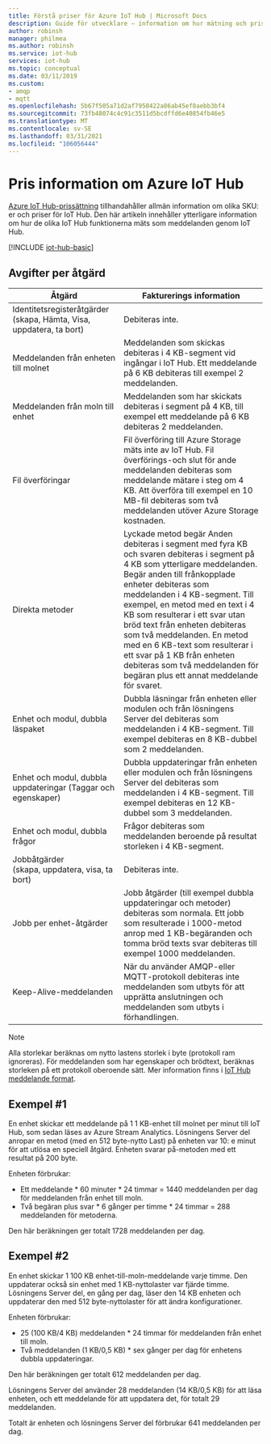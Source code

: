 ```yaml
---
title: Förstå priser för Azure IoT Hub | Microsoft Docs
description: Guide för utvecklare – information om hur mätning och prissättning fungerar med IoT Hub inklusive bearbetade exempel.
author: robinsh
manager: philmea
ms.author: robinsh
ms.service: iot-hub
services: iot-hub
ms.topic: conceptual
ms.date: 03/11/2019
ms.custom:
- amqp
- mqtt
ms.openlocfilehash: 5b67f505a71d2af7950422a86ab45ef8aebb3bf4
ms.sourcegitcommit: 73fb48074c4c91c3511d5bcdffd6e40854fb46e5
ms.translationtype: MT
ms.contentlocale: sv-SE
ms.lasthandoff: 03/31/2021
ms.locfileid: "106056444"
---
```

# <a name="azure-iot-hub-pricing-information"></a>Pris information om Azure IoT Hub

[Azure IoT Hub-prissättning](https://azure.microsoft.com/pricing/details/iot-hub) tillhandahåller allmän information om olika SKU: er och priser för IoT Hub. Den här artikeln innehåller ytterligare information om hur de olika IoT Hub funktionerna mäts som meddelanden genom IoT Hub.

[!INCLUDE [iot-hub-basic](../../includes/iot-hub-basic-partial.md)]

## <a name="charges-per-operation"></a>Avgifter per åtgärd

| Åtgärd | Fakturerings information | 
| --------- | ------------------- |
| Identitetsregisteråtgärder <br/> (skapa, Hämta, Visa, uppdatera, ta bort) | Debiteras inte. |
| Meddelanden från enheten till molnet | Meddelanden som skickas debiteras i 4 KB-segment vid ingångar i IoT Hub. Ett meddelande på 6 KB debiteras till exempel 2 meddelanden. |
| Meddelanden från moln till enhet | Meddelanden som har skickats debiteras i segment på 4 KB, till exempel ett meddelande på 6 KB debiteras 2 meddelanden. |
| Fil överföringar | Fil överföring till Azure Storage mäts inte av IoT Hub. Fil överförings-och slut för ande meddelanden debiteras som meddelande mätare i steg om 4 KB. Att överföra till exempel en 10 MB-fil debiteras som två meddelanden utöver Azure Storage kostnaden. |
| Direkta metoder | Lyckade metod begär Anden debiteras i segment med fyra KB och svaren debiteras i segment på 4 KB som ytterligare meddelanden. Begär anden till frånkopplade enheter debiteras som meddelanden i 4 KB-segment. Till exempel, en metod med en text i 4 KB som resulterar i ett svar utan bröd text från enheten debiteras som två meddelanden. En metod med en 6 KB-text som resulterar i ett svar på 1 KB från enheten debiteras som två meddelanden för begäran plus ett annat meddelande för svaret. |
| Enhet och modul, dubbla läspaket | Dubbla läsningar från enheten eller modulen och från lösningens Server del debiteras som meddelanden i 4 KB-segment. Till exempel debiteras en 8 KB-dubbel som 2 meddelanden. |
| Enhet och modul, dubbla uppdateringar (Taggar och egenskaper) | Dubbla uppdateringar från enheten eller modulen och från lösningens Server del debiteras som meddelanden i 4 KB-segment. Till exempel debiteras en 12 KB-dubbel som 3 meddelanden. |
| Enhet och modul, dubbla frågor | Frågor debiteras som meddelanden beroende på resultat storleken i 4 KB-segment. |
| Jobbåtgärder <br/> (skapa, uppdatera, visa, ta bort) | Debiteras inte. |
| Jobb per enhet-åtgärder | Jobb åtgärder (till exempel dubbla uppdateringar och metoder) debiteras som normala. Ett jobb som resulterade i 1000-metod anrop med 1 KB-begäranden och tomma bröd texts svar debiteras till exempel 1000 meddelanden. |
| Keep-Alive-meddelanden | När du använder AMQP-eller MQTT-protokoll debiteras inte meddelanden som utbyts för att upprätta anslutningen och meddelanden som utbyts i förhandlingen. |

> [!NOTE]
> Alla storlekar beräknas om nytto lastens storlek i byte (protokoll ram ignoreras). För meddelanden som har egenskaper och brödtext, beräknas storleken på ett protokoll oberoende sätt. Mer information finns i [IoT Hub meddelande format](iot-hub-devguide-messages-construct.md).

## <a name="example-1"></a>Exempel #1

En enhet skickar ett meddelande på 1 1 KB-enhet till molnet per minut till IoT Hub, som sedan läses av Azure Stream Analytics. Lösningens Server del anropar en metod (med en 512 byte-nytto Last) på enheten var 10: e minut för att utlösa en speciell åtgärd. Enheten svarar på-metoden med ett resultat på 200 byte.

Enheten förbrukar:

* Ett meddelande * 60 minuter * 24 timmar = 1440 meddelanden per dag för meddelanden från enhet till moln.
* Två begäran plus svar * 6 gånger per timme * 24 timmar = 288 meddelanden för metoderna.

Den här beräkningen ger totalt 1728 meddelanden per dag.

## <a name="example-2"></a>Exempel #2

En enhet skickar 1 100 KB enhet-till-moln-meddelande varje timme. Den uppdaterar också sin enhet med 1 KB-nyttolaster var fjärde timme. Lösningens Server del, en gång per dag, läser den 14 KB enheten och uppdaterar den med 512 byte-nyttolaster för att ändra konfigurationer.

Enheten förbrukar:

* 25 (100 KB/4 KB) meddelanden * 24 timmar för meddelanden från enhet till moln.
* Två meddelanden (1 KB/0,5 KB) * sex gånger per dag för enhetens dubbla uppdateringar.

Den här beräkningen ger totalt 612 meddelanden per dag.

Lösningens Server del använder 28 meddelanden (14 KB/0,5 KB) för att läsa enheten, och ett meddelande för att uppdatera det, för totalt 29 meddelanden.

Totalt är enheten och lösningens Server del förbrukar 641 meddelanden per dag.
